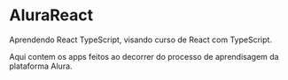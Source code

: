 # AluraReact

Aprendendo React TypeScript, visando curso de React com TypeScript.

Aqui contem os apps feitos ao decorrer do processo de aprendisagem da plataforma Alura.

